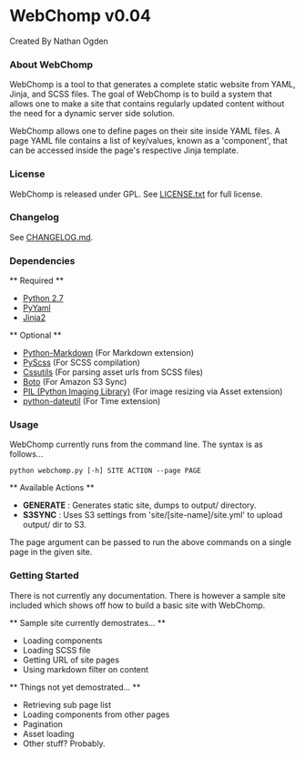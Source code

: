 WebChomp v0.04
==============
Created By Nathan Ogden

### About WebChomp ###

WebChomp is a tool to that generates a complete static website from YAML, Jinja, and SCSS files. The goal of WebChomp is to build a system that allows one to make a site that contains regularly updated content without the need for a dynamic server side solution.

WebChomp allows one to define pages on their site inside YAML files. A page YAML file contains a list of
key/values, known as a 'component', that can be accessed inside the page's respective Jinja template.

### License ###

WebChomp is released under GPL. See [LICENSE.txt](webchomp/LICENSE.txt) for full license.

### Changelog ###

See [CHANGELOG.md](webchomp/CHANGELOG.md).

### Dependencies ###

** Required **
- [Python 2.7](http://www.python.org/)
- [PyYaml](http://pyyaml.org/)
- [Jinja2](http://jinja.pocoo.org/)

** Optional **
- [Python-Markdown](http://packages.python.org/Markdown/) (For Markdown extension)
- [PyScss](https://github.com/Kronuz/pyScss/) (For SCSS compilation)
- [Cssutils](http://cthedot.de/cssutils/) (For parsing asset urls from SCSS files)
- [Boto](https://github.com/boto/boto) (For Amazon S3 Sync)
- [PIL (Python Imaging Library)](http://www.pythonware.com/products/pil) (For image resizing via Asset extension)
- [python-dateutil](http://labix.org/python-dateutil) (For Time extension)

### Usage ###

WebChomp currently runs from the command line. The syntax is as follows...

    python webchomp.py [-h] SITE ACTION --page PAGE
    
** Available Actions **
- **GENERATE**  : Generates static site, dumps to output/ directory.
- **S3SYNC**    : Uses S3 settings from 'site/[site-name]/site.yml' to upload output/ dir to S3.

The page argument can be passed to run the above commands on a single page in the given site.

### Getting Started ###

There is not currently any documentation. There is however a sample site included which shows 
off how to build a basic site with WebChomp.

** Sample site currently demostrates... **
- Loading components
- Loading SCSS file
- Getting URL of site pages
- Using markdown filter on content

** Things not yet demostrated... **
- Retrieving sub page list
- Loading components from other pages
- Pagination
- Asset loading
- Other stuff? Probably.